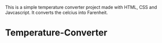 This is a simple temperature converter project made with HTML, CSS and Javcascript. It converts the celcius into Farenheit.
# Temperature-Converter
